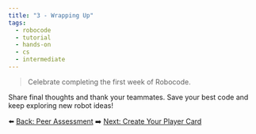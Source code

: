 ```yaml
---
title: "3 - Wrapping Up"
tags:
  - robocode
  - tutorial
  - hands-on
  - cs
  - intermediate
---
```


> Celebrate completing the first week of Robocode.

Share final thoughts and thank your teammates. Save your best code and keep exploring new robot ideas!

⬅️ [Back: Peer Assessment](/robocode/Day-5/01_peer_reflection)
➡️ [Next: Create Your Player Card](/robocode/Day-5/03_player_card)
